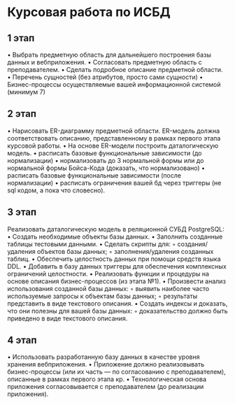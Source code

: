 # Курсовая работа по ИСБД 
## 1 этап
  • Выбрать предметную область для дальнейшего построения базы данных и вебприложения.
  • Согласовать предметную область с преподавателем.
  • Сделать подробное описание предметной области.
  • Перечень сущностей (без атрибутов, просто сами сущности)
  • Бизнес-процессы осуществляемые вашей информационной системой (минимум 7) 

## 2 этап
  • Нарисовать ER-диаграмму предметной области. ER-модель должна соответствовать
  описанию, представленному в рамках первого этапа курсовой работы.
  • На основе ER-модели построить даталогическую модель.
  • расписать базовые функциональные зависимости (до нормализации)
  • нормализовать до 3 нормальной формы или до нормальной формы Бойса-Кода (доказать, что нормализовано) 
  • расписать базовые функциональные зависимости (после нормализации)
  • расписать ограничения вашей бд через триггеры (не sql кодом, а пока что словесно). 

## 3 этап
Реализовать даталогическую модель в реляционной СУБД PostgreSQL:
  • Создать необходимые объекты базы данных.
  • Заполнить созданные таблицы тестовыми данными.
  • Сделать скрипты для:
    ◦ создания/удаления объектов базы данных;
    ◦ заполнения/удаления созданных таблиц.
  • Обеспечить целостность данных при помощи средств языка DDL.
  • Добавить в базу данных триггеры для обеспечения комплексных ограничений
  целостности.
  • Реализовать функции и процедуры на основе описания бизнес-процессов (из этапа
  №1).
  • Произвести анализ использования созданной базы данных:
    ◦ выявить наиболее часто используемые запросы к объектам базы данных;
    ◦ результаты представить в виде текстового описания.
  • Создать индексы и доказать, что они полезны для вашей базы данных:
    ◦ доказательство должно быть приведено в виде текстового описания.
## 4 этап
  • Использовать разработанную базу данных в качестве уровня хранения вебприложения.
  • Приложение должно реализовывать бизнес-процессы (или их часть — по
  согласованию с преподавателем), описанные в рамках первого этапа кр.
  • Технологическая основа приложения согласовывается с преподавателем (до
  реализации приложения).

